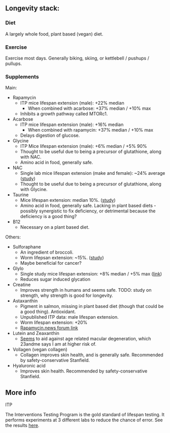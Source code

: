 ## Longevity stack:

### Diet

A largely whole food, plant based (vegan) diet.

### Exercise

Exercise most days. Generally biking, skiing, or kettlebell / pushups / pullups.

### Supplements

Main:
- Rapamycin
  - ITP mice lifespan extension (male): +22% median
    - When combined with acarbose: +37% median / +10% max
  - Inhibits a growth pathway called MTORc1.
- Acarbose
  - ITP mice lifespan extension (male): +16% median
    - When combined with rapamycin: +37% median / +10% max
  - Delays digestion of glucose.
- Glycine
   - ITP Mice lifespan extension (male): +6% median / +5% 90%
   - Thought to be useful due to being a precursor of glutathione, along with NAC.
   - Amino acid in food, generally safe.
- NAC
   - Single lab mice lifespan extension (make and female): ~24% average ([study](https://www.ncbi.nlm.nih.gov/pmc/articles/PMC8912885/))
   - Thought to be useful due to being a precursor of glutathione, along with Glycine.
- Taurine
  - Mice lifespan extension: median 10%. ([study](https://www.science.org/doi/10.1126/science.abn9257))
  - Amino acid in food, generally safe. Lacking in plant based diets - possibly synergistic to fix deficiency, or detrimental because the deficiency is a good thing?
- B12
  - Necessary on a plant based diet.

Others:
- Sulforaphane
  - An ingredient of broccoli.
  - Worm lifepsan extension: ~15%. ([study](https://www.ncbi.nlm.nih.gov/pmc/articles/PMC7880325/))
  - Maybe beneficial for cancer?
- Glylo
  - Single study mice lifespan extension: +8% median / +5% max ([link](https://www.biorxiv.org/content/10.1101/2022.08.10.503411v1.full))
  - Reduces sugar induced glycation
- Creatine
  - Improves strength in humans and seems safe. TODO: study on strength, why strength is good for longevity.
- Astaxanthin
  - Pigment in salmon, missing in plant based diet (though that could be a good thing). Antioxidant.
  - Unpublished ITP data: male lifespan extension.
  - Worm lifespan extension: +20%
  - [Rapamycin.news forum link](https://www.rapamycin.news/t/astaxanthin-a-potential-treatment-in-disease-and-aging-lifespan-increase/1183/6)
- Lutein and Zeaxanthin
  - [Seems](https://www.medicalnewstoday.com/articles/how-much-lutein-per-day-for-macular-degeneration#lutein-and-macular-degeneration) to aid against age related macular degeneration, which 23andme says I am at higher risk of.
- Vollagen (vegan collagen)
  - Collagen improves skin health, and is generally safe. Recommended by safety-conservative Stanfield.
- Hyaluronic acid
  - Improves skin health. Recommended by safety-conservative Stanfield.


## More info

ITP

The Interventions Testing Program is the gold standard of lifespan testing. It performs experiments at 3 different labs to reduce the chance of error. See the results [here](https://phenome.jax.org/projects/ITP1).
